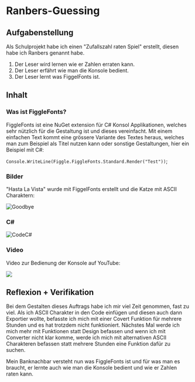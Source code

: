 # Ranbers-Guessing

## Aufgabenstellung
Als Schulprojekt habe ich einen "Zufallszahl raten Spiel" erstellt, diesen habe ich Ranbers genannt habe.

1. Der Leser wird lernen wie er Zahlen erraten kann.
2. Der Leser erfährt wie man die Konsole bedient. 
3. Der Leser lernt was FiggelFonts ist.


## Inhalt
### Was ist FiggleFonts?

FiggleFonts ist eine NuGet extension für C# Konsol Applikationen, welches sehr nützlich für die Gestaltung ist und dieses vereinfacht. Mit einem einfachen Text kommt eine grössere Variante des Textes heraus, welches man zum Beispiel als Titel nutzen kann oder sonstige Gestaltungen, hier ein Beispiel mit C#:

`Console.WriteLine(Figgle.FiggleFonts.Standard.Render("Test"))`;
   

### Bilder

"Hasta La Vista" wurde mit FiggelFonts erstellt und die Katze mit ASCII Charaktern:

![Goodbye](https://i.imgur.com/bt4dbRk.jpg)

### C#

![CodeC#](https://i.imgur.com/xqw6nB0.jpg)

### Video

Video zur Bedienung der Konsole auf YouTube:

[![](https://i.imgur.com/e7bpX55.jpg)](https://youtu.be/cJ4SfkW_YVM)

## Reflexion + Verifikation
Bei dem Gestalten dieses Auftrags habe ich mir viel Zeit genommen, fast zu viel. Als ich ASCII Charakter in den Code einfügen und diesen auch dann Exportier wollte, befasste ich mich mit einer Covert Funktion für mehrere Stunden und es hat trotzdem nicht funktioniert.
Nächstes Mal werde ich mich mehr mit Funktionen statt Design befassen und wenn ich mit Converter nicht klar komme, werde ich mich mit alternativen ASCII Charakteren befassen statt mehrere Stunden eine Funktion dafür zu suchen.


Mein Banknachbar versteht nun was FiggleFonts ist und für was man es braucht, er lernte auch wie man die Konsole bedient und wie er Zahlen raten kann.
